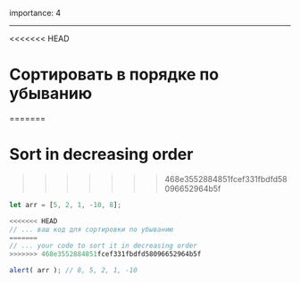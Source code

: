 importance: 4

---

<<<<<<< HEAD
# Сортировать в порядке по убыванию
=======
# Sort in decreasing order
>>>>>>> 468e3552884851fcef331fbdfd58096652964b5f

```js
let arr = [5, 2, 1, -10, 8];

<<<<<<< HEAD
// ... ваш код для сортировки по убыванию
=======
// ... your code to sort it in decreasing order
>>>>>>> 468e3552884851fcef331fbdfd58096652964b5f

alert( arr ); // 8, 5, 2, 1, -10
```

